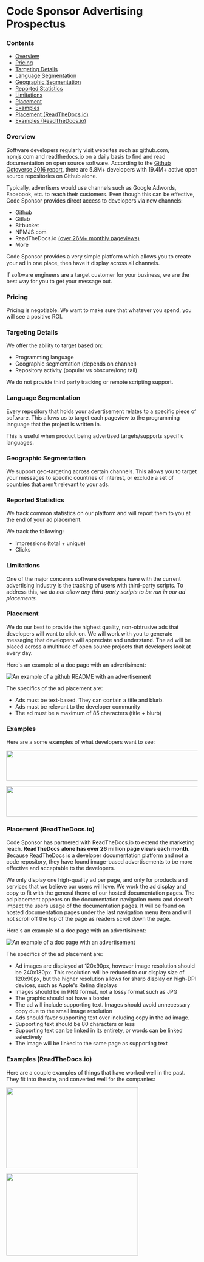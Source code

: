 # Code Sponsor Advertising Prospectus

### Contents

* [Overview](#overview)
* [Pricing](#pricing)
* [Targeting Details](#targeting-details)
* [Language Segmentation](#language-segmentation)
* [Geographic Segmentation](#geographic-segmentation)
* [Reported Statistics](#reported-statistics)
* [Limitations](#limitations)
* [Placement](#placement)
* [Examples](#examples)
* [Placement (ReadTheDocs.io)](#placement-readthedocsio)
* [Examples (ReadTheDocs.io)](#examples-readthedocsio)

### Overview

Software developers regularly visit websites such as github.com, npmjs.com and readthedocs.io on a daily basis to find and read documentation on open source software. According to the [Github Octoverse 2016 report](https://octoverse.github.com/), there are 5.8M+ developers with 19.4M+ active open source repositories on Github alone.

Typically, advertisers would use channels such as Google Adwords, Facebook, etc. to reach their customers. Even though this can be effective, Code Sponsor provides direct access to developers via new channels:

* Github
* Gitlab
* Bitbucket
* NPMJS.com
* ReadTheDocs.io [(over 26M+ monthly pageviews)](https://www.seethestats.com/site/readthedocs.org)
* More

Code Sponsor provides a very simple platform which allows you to create your ad in one place, then have it display across all channels.

If software engineers are a target customer for your business, we are the best way for you to get your message out.

### Pricing

Pricing is negotiable. We want to make sure that whatever you spend, you will see a positive ROI.

### Targeting Details

We offer the ability to target based on:

* Programming language
* Geographic segmentation (depends on channel)
* Repository activity (popular vs obscure/long tail)

We do not provide third party tracking or remote scripting support.

### Language Segmentation

Every repository that holds your advertisement relates to a specific piece of software. This allows us to target each pageview to the programming language that the project is written in.

This is useful when product being advertised targets/supports specific languages.

### Geographic Segmentation

We support geo-targeting across certain channels. This allows you to target your messages to specific countries of interest, or exclude a set of countries that aren't relevant to your ads.

### Reported Statistics

We track common statistics on our platform and will report them to you at the end of your ad placement.

We track the following:

* Impressions (total + unique)
* Clicks

### Limitations

One of the major concerns software developers have with the current advertising industry is the tracking of users with third-party scripts. To address this, *we do not allow any third-party scripts to be run in our ad placements.*

### Placement

We do our best to provide the highest quality, non-obtrusive ads that developers will want to click on. We will work with you to generate messaging that developers will appreciate and understand. The ad will be placed across a multitude of open source projects that developers look at every day.

Here's an example of a doc page with an advertisiment:

![An example of a github README with an advertisement](https://github.com/codesponsor/sponsor/blob/master/assets/cs-example.png?raw=true)

The specifics of the ad placement are:

* Ads must be text-based. They can contain a title and blurb.
* Ads must be relevant to the developer community
* The ad must be a maximum of 85 characters (title + blurb)

### Examples

Here are a some examples of what developers want to see:

<img src="https://github.com/codesponsor/sponsor/blob/master/assets/cs-example-ad-1.png?raw=true" style="width: 800px; 
height: 80px;" width="800" height="80" />

<img src="https://github.com/codesponsor/sponsor/blob/master/assets/cs-example-ad-2.png?raw=true" style="width: 800px; height: 80px;" width="800" height="80" />

### Placement (ReadTheDocs.io)

Code Sponsor has partnered with ReadTheDocs.io to extend the marketing reach. **ReadTheDocs alone has over 26 million page views each month.** Because ReadTheDocs is a developer documentation platform and not a code repository, they have found image-based advertisements to be more effective and acceptable to the developers.

We only display one high-quality ad per page, and only for products and services that we believe our users will love. We work the ad display and copy to fit with the general theme of our hosted documentation pages. The ad placement appears on the documentation navigation menu and doesn't impact the users usage of the documentation pages. It will be found on hosted documentation pages under the last navigation menu item and will not scroll off the top of the page as readers scroll down the page.

Here's an example of a doc page with an advertisiment:

![An example of a doc page with an advertisement](https://github.com/codesponsor/sponsor/blob/master/assets/rtd-example.png?raw=true)

The specifics of the ad placement are:

* Ad images are displayed at 120x90px, however image resolution should be 240x180px. This resolution will be reduced to our display size of 120x90px, but the higher resolution allows for sharp display on high-DPI devices, such as Apple's Retina displays
* Images should be in PNG format, not a lossy format such as JPG
* The graphic should not have a border
* The ad will include supporting text. Images should avoid unnecessary copy due to the small image resolution
* Ads should favor supporting text over including copy in the ad image.
* Supporting text should be 80 characters or less
* Supporting text can be linked in its entirety, or words can be linked selectively
* The image will be linked to the same page as supporting text

### Examples (ReadTheDocs.io)

Here are a couple examples of things that have worked well in the past. They fit into the site, and converted well for the companies:

<img src="https://github.com/codesponsor/sponsor/blob/master/assets/rtd-example-ad-1.png?raw=true" style="width: 347px; 
height: 212px;" width="347" height="212" />

<img src="https://github.com/codesponsor/sponsor/blob/master/assets/rtd-example-ad-2.png?raw=true" style="width: 347px; height: 216px;" width="347" height="216" />
